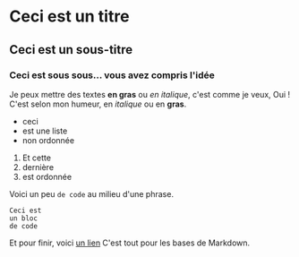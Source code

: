 # Ceci est un titre 
## Ceci est un sous-titre 
### Ceci est sous sous... vous avez compris l'idée

Je peux mettre des textes **en gras**
ou *en italique*, c'est comme je veux,
Oui ! C'est selon mon humeur, en *italique* ou en **gras**.

- ceci 
- est une liste
- non ordonnée 

1. Et cette 
2. dernière
3. est ordonnée 

Voici un peu `de code` au milieu d'une phrase.

``` 
Ceci est
un bloc 
de code
```

Et pour finir, voici [un lien](https://www.wikipedia.org/) 
C'est tout pour les bases de Markdown.
